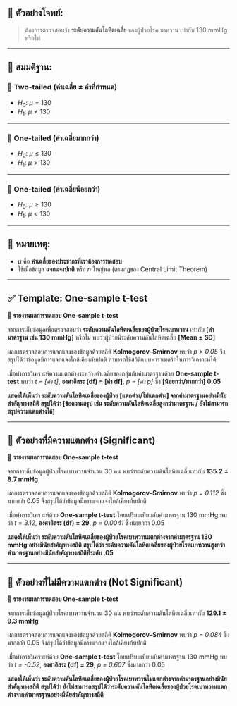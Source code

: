 ## 🧪 ตัวอย่างโจทย์:

> ต้องการตรวจสอบว่า **ระดับความดันโลหิตเฉลี่ย** ของผู้ป่วยโรคเบาหวาน เท่ากับ 130 mmHg หรือไม่

---

## 🧠 สมมติฐาน:

### 🔸 Two-tailed (ค่าเฉลี่ย ≠ ค่าที่กำหนด)

* $H_0$: $\mu = 130$
* $H_1$: $\mu \ne 130$

---

### 🔸 One-tailed (ค่าเฉลี่ยมากกว่า)

* $H_0$: $\mu \le 130$
* $H_1$: $\mu > 130$

---

### 🔸 One-tailed (ค่าเฉลี่ยน้อยกว่า)

* $H_0$: $\mu \ge 130$
* $H_1$: $\mu < 130$

---

## 📌 หมายเหตุ:

* $\mu$ คือ **ค่าเฉลี่ยของประชากรที่เราต้องการทดสอบ**
* ใช้เมื่อข้อมูล **แจกแจงปกติ** หรือ $n$ ใหญ่พอ (ตามกฎของ Central Limit Theorem)

---

## ✅ **Template: One-sample t-test**

📄 **รายงานผลการทดสอบ One-sample t-test**

จากการเก็บข้อมูลเพื่อตรวจสอบว่า **ระดับความดันโลหิตเฉลี่ยของผู้ป่วยโรคเบาหวาน** เท่ากับ **\[ค่ามาตรฐาน เช่น 130 mmHg]** หรือไม่
พบว่าผู้ป่วยมีระดับความดันโลหิตเฉลี่ย **\[Mean ± SD]**

ผลการตรวจสอบการแจกแจงของข้อมูลด้วยสถิติ **Kolmogorov–Smirnov** พบว่า *p > 0.05*
จึงสรุปได้ว่าข้อมูลมีการแจกแจงใกล้เคียงกับปกติ สามารถใช้สถิติแบบพาราเมตริกในการวิเคราะห์ได้

เมื่อทำการวิเคราะห์ความแตกต่างระหว่างค่าเฉลี่ยของกลุ่มกับค่ามาตรฐานด้วย **One-sample t-test**
พบว่า *t = \[ค่า t]*, **องศาอิสระ (df) = \[ค่า df]**, *p = \[ค่า p]* ซึ่ง **\[น้อยกว่า/มากกว่า] 0.05**

**แสดงให้เห็นว่า ระดับความดันโลหิตเฉลี่ยของผู้ป่วย \[แตกต่าง/ไม่แตกต่าง] จากค่ามาตรฐานอย่างมีนัยสำคัญทางสถิติ**
**สรุปได้ว่า \[ข้อความสรุป เช่น ระดับความดันโลหิตเฉลี่ยสูงกว่ามาตรฐาน / ยังไม่สามารถสรุปความแตกต่างได้]**

---

## 🎯 **ตัวอย่างที่มีความแตกต่าง (Significant)**

📄 **รายงานผลการทดสอบ One-sample t-test**

จากการเก็บข้อมูลผู้ป่วยโรคเบาหวานจำนวน 30 คน พบว่าระดับความดันโลหิตเฉลี่ยเท่ากับ **135.2 ± 8.7 mmHg**

ผลการตรวจสอบการแจกแจงของข้อมูลด้วยสถิติ **Kolmogorov–Smirnov** พบว่า *p = 0.112* ซึ่งมากกว่า 0.05
จึงสรุปได้ว่าข้อมูลมีการแจกแจงใกล้เคียงกับปกติ

เมื่อทำการวิเคราะห์ด้วย **One-sample t-test** โดยเปรียบเทียบกับค่ามาตรฐาน 130 mmHg
พบว่า *t = 3.12*, **องศาอิสระ (df) = 29**, *p = 0.0041* ซึ่งน้อยกว่า 0.05

**แสดงให้เห็นว่า ระดับความดันโลหิตเฉลี่ยของผู้ป่วยโรคเบาหวานแตกต่างจากค่ามาตรฐาน 130 mmHg อย่างมีนัยสำคัญทางสถิติ**
**สรุปได้ว่า ระดับความดันโลหิตเฉลี่ยของผู้ป่วยโรคเบาหวานสูงกว่าค่ามาตรฐานอย่างมีนัยสำคัญทางสถิติที่ระดับ .05**

---

## 🎯 **ตัวอย่างที่ไม่มีความแตกต่าง (Not Significant)**

📄 **รายงานผลการทดสอบ One-sample t-test**

จากการเก็บข้อมูลผู้ป่วยโรคเบาหวานจำนวน 30 คน พบว่าระดับความดันโลหิตเฉลี่ยเท่ากับ **129.1 ± 9.3 mmHg**

ผลการตรวจสอบการแจกแจงของข้อมูลด้วยสถิติ **Kolmogorov–Smirnov** พบว่า *p = 0.084* ซึ่งมากกว่า 0.05
จึงสรุปได้ว่าข้อมูลมีการแจกแจงใกล้เคียงกับปกติ

เมื่อทำการวิเคราะห์ด้วย **One-sample t-test** โดยเปรียบเทียบกับค่ามาตรฐาน 130 mmHg
พบว่า *t = -0.52*, **องศาอิสระ (df) = 29**, *p = 0.607* ซึ่งมากกว่า 0.05

**แสดงให้เห็นว่า ระดับความดันโลหิตเฉลี่ยของผู้ป่วยโรคเบาหวานไม่แตกต่างจากค่ามาตรฐานอย่างมีนัยสำคัญทางสถิติ**
**สรุปได้ว่า ยังไม่สามารถสรุปได้ว่าระดับความดันโลหิตเฉลี่ยของผู้ป่วยโรคเบาหวานแตกต่างจากค่ามาตรฐานอย่างมีนัยสำคัญทางสถิติ**
